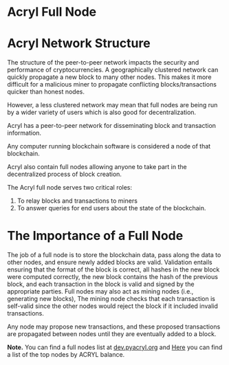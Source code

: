 # Acryl Full Node

# Acryl Network Structure

The structure of the peer-to-peer network impacts the security and performance of cryptocurrencies. A geographically clustered network can quickly propagate a new block to many other nodes. This makes it more difficult for a malicious miner to propagate conflicting blocks/transactions quicker than honest nodes.

However, a less clustered network may mean that full nodes are being run by a wider variety of users which is also good for decentralization.

Acryl has a peer-to-peer network for disseminating block and transaction information.

Any computer running blockchain software is considered a node of that blockchain.

Acryl also contain full nodes allowing anyone to take part in the decentralized process of block creation.

The Acryl full node serves two critical roles:

1. To relay blocks and transactions to miners
2. To answer queries for end users about the state of the blockchain.

# The Importance of a Full Node

The job of a full node is to store the blockchain data, pass along the data to other nodes, and ensure newly added blocks are valid. Validation entails ensuring that the format of the block is correct, all hashes in the new block were computed correctly, the new block contains the hash of the previous block, and each transaction in the block is valid and signed by the appropriate parties. Full nodes may also act as mining nodes \(i.e., generating new blocks\), The mining node checks that each transaction is self-valid since the other nodes would reject the block if it included invalid transactions.

Any node may propose new transactions, and these proposed transactions are propagated between nodes until they are eventually added to a block.

**Note.** You can find a full nodes list at [dev.pyacryl.org](http://dev.pyacryl.org/generators/) and [Here](https://acrylplatform.com/leasing#nodes) you can find a list of the top nodes by ACRYL balance.

